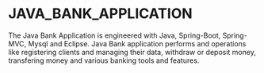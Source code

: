 # JAVA_BANK_APPLICATION
The Java Bank Application is engineered with Java, Spring-Boot, Spring-MVC, Mysql and Eclipse. Java Bank application performs and operations like registering clients and managing their data, withdraw or deposit money, transfering money and various banking tools and features.
